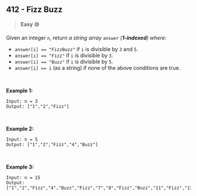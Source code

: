 ## <a  href="https://leetcode.com/problems/fizz-buzz/description/" style="text-decoration: none;">412 - Fizz Buzz</a>
 > **Easy** 🟢
 > 


Given an integer  `n`, return  _a string array_ `answer` _(**1-indexed**) where_:

-   `answer[i] == "FizzBuzz"`  if  `i`  is divisible by  `3`  and  `5`.
-   `answer[i] == "Fizz"`  if  `i`  is divisible by  `3`.
-   `answer[i] == "Buzz"`  if  `i`  is divisible by  `5`.
-   `answer[i] == i`  (as a string) if none of the above conditions are true.
<br>

**Example 1:**

	Input: n = 3
	Output: ["1","2","Fizz"]
<br>

**Example 2:**

	Input: n = 5
	Output: ["1","2","Fizz","4","Buzz"]
<br>

**Example 3:**

	Input: n = 15
	Output: ["1","2","Fizz","4","Buzz","Fizz","7","8","Fizz","Buzz","11","Fizz","13","14","FizzBuzz"]
